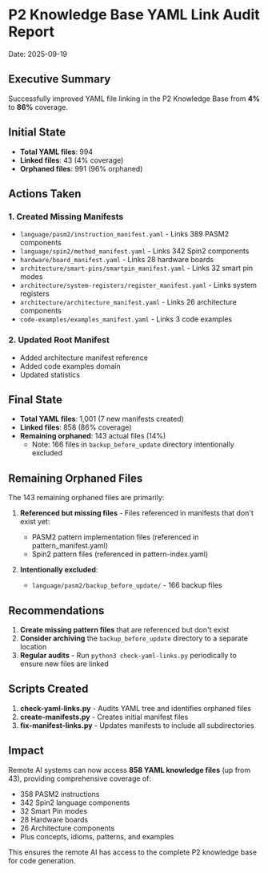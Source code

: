 # P2 Knowledge Base YAML Link Audit Report

Date: 2025-09-19

## Executive Summary

Successfully improved YAML file linking in the P2 Knowledge Base from **4%** to **86%** coverage.

## Initial State
- **Total YAML files**: 994
- **Linked files**: 43 (4% coverage)
- **Orphaned files**: 991 (96% orphaned)

## Actions Taken

### 1. Created Missing Manifests
- `language/pasm2/instruction_manifest.yaml` - Links 389 PASM2 components
- `language/spin2/method_manifest.yaml` - Links 342 Spin2 components  
- `hardware/board_manifest.yaml` - Links 28 hardware boards
- `architecture/smart-pins/smartpin_manifest.yaml` - Links 32 smart pin modes
- `architecture/system-registers/register_manifest.yaml` - Links system registers
- `architecture/architecture_manifest.yaml` - Links 26 architecture components
- `code-examples/examples_manifest.yaml` - Links 3 code examples

### 2. Updated Root Manifest
- Added architecture manifest reference
- Added code examples domain
- Updated statistics

## Final State
- **Total YAML files**: 1,001 (7 new manifests created)
- **Linked files**: 858 (86% coverage)
- **Remaining orphaned**: 143 actual files (14%)
  - Note: 166 files in `backup_before_update` directory intentionally excluded

## Remaining Orphaned Files

The 143 remaining orphaned files are primarily:
1. **Referenced but missing files** - Files referenced in manifests that don't exist yet:
   - PASM2 pattern implementation files (referenced in pattern_manifest.yaml)
   - Spin2 pattern files (referenced in pattern-index.yaml)
   
2. **Intentionally excluded**:
   - `language/pasm2/backup_before_update/` - 166 backup files

## Recommendations

1. **Create missing pattern files** that are referenced but don't exist
2. **Consider archiving** the `backup_before_update` directory to a separate location
3. **Regular audits** - Run `python3 check-yaml-links.py` periodically to ensure new files are linked

## Scripts Created

1. **check-yaml-links.py** - Audits YAML tree and identifies orphaned files
2. **create-manifests.py** - Creates initial manifest files
3. **fix-manifest-links.py** - Updates manifests to include all subdirectories

## Impact

Remote AI systems can now access **858 YAML knowledge files** (up from 43), providing comprehensive coverage of:
- 358 PASM2 instructions
- 342 Spin2 language components
- 32 Smart Pin modes
- 28 Hardware boards
- 26 Architecture components
- Plus concepts, idioms, patterns, and examples

This ensures the remote AI has access to the complete P2 knowledge base for code generation.